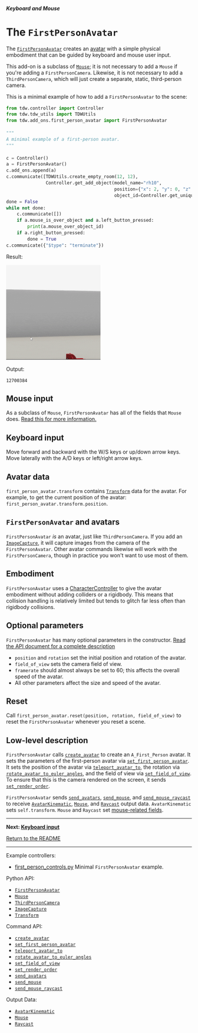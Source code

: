 ##### Keyboard and Mouse

# The `FirstPersonAvatar`

The [`FirstPersonAvatar`](../../python/add_ons/first_person_avatar.md) creates an [avatar](../core_concepts/avatars.md) with a simple physical embodiment that can be guided by keyboard and mouse user input.

This add-on is a subclass of [`Mouse`](mouse.md); it is not necessary to add a `Mouse` if you're adding a `FirstPersonCamera`. Likewise, it is not necessary to add a `ThirdPersonCamera`, which will just create a separate, static, third-person camera.

This is a minimal example of how to add a `FirstPersonAvatar` to the scene:

```python
from tdw.controller import Controller
from tdw.tdw_utils import TDWUtils
from tdw.add_ons.first_person_avatar import FirstPersonAvatar

"""
A minimal example of a first-person avatar.
"""

c = Controller()
a = FirstPersonAvatar()
c.add_ons.append(a)
c.communicate([TDWUtils.create_empty_room(12, 12),
               Controller.get_add_object(model_name="rh10",
                                         position={"x": 2, "y": 0, "z": 2},
                                         object_id=Controller.get_unique_id())])
done = False
while not done:
    c.communicate([])
    if a.mouse_is_over_object and a.left_button_pressed:
        print(a.mouse_over_object_id)
    if a.right_button_pressed:
        done = True
c.communicate({"$type": "terminate"})
```

Result:

![](images/first_person_avatar.gif)

Output:

```
12700384
```

## Mouse input

As a subclass of `Mouse`, `FirstPersonAvatar` has all of the fields that `Mouse` does. [Read this for more information.](mouse.md)

## Keyboard input

Move forward and backward with the W/S keys or up/down arrow keys. Move laterally with the A/D keys or left/right arrow keys.

## Avatar data

`first_person_avatar.transform` contains [`Transform`](../../python/object_data/transform.md) data for the avatar. For example, to get the current position of the avatar: `first_person_avatar.transform.position`.

## `FirstPersonAvatar` and avatars

`FirstPersonAvatar` *is* an avatar, just like `ThirdPersonCamera`. If you add an [`ImageCapture`](../../python/add_ons/image_capture.md), it will capture images from the camera of the `FirstPersonAvatar`. Other avatar commands likewise will work with the `FirstPersonCamera`,  though in practice you won't want to use most of them.

## Embodiment

`FirstPersonAvatar` uses a [CharacterController](https://docs.unity3d.com/ScriptReference/CharacterController.html) to give the avatar embodiment without adding colliders or a rigidbody. This means that collision handling is relatively limited but tends to glitch far less often than rigidbody collisions.

## Optional parameters

`FirstPersonAvatar` has many optional parameters in the constructor. [Read the API document for a complete description](../../python/add_ons/first_person_avatar.md)

- `position` and `rotation` set the initial position and rotation of the avatar.
- `field_of_view` sets the camera field of view.
- `framerate` should almost always be set to 60; this affects the overall speed of the avatar.
- All other parameters affect the size and speed of the avatar.

## Reset

Call `first_person_avatar.reset(position, rotation, field_of_view)` to reset the `FirstPersonAvatar` whenever you reset a scene.

## Low-level description

`FirstPersonAvatar` calls [`create_avatar`](../../api/command_api.md#create_avatar) to create an `A_First_Person` avatar. It sets the parameters of the first-person avatar via [`set_first_person_avatar`](../../api/command_api.md#set_first_person_avatar). It sets the position of the avatar via [`teleport_avatar_to`](../../api/command_api.md#teleport_avatar_to), the rotation via [`rotate_avatar_to_euler_angles`](../../api/command_api.md#rotate_avatar_to_euler_angles), and the field of view via [`set_field_of_view`](../../api/command_api.md#set_field_of_view). To ensure that this is the camera rendered on the screen, it sends [`set_render_order`](../../api/command_api.md#set_render_order). 

`FirstPersonAvatar` sends [`send_avatars`](../../api/command_api.md#send_avatars), [`send_mouse`](../../api/command_api.md#send_mouse), and [`send_mouse_raycast`](../../api/command_api.md#send_mouse_raycast) to receive [`AvatarKinematic`](../../api/output_data.md#AvatarKinematic), [`Mouse`](../../api/output_data.md#Mouse), and [`Raycast`](../../api/output_data.md#Raycast) output data. `AvatarKinematic` sets `self.transform`. `Mouse` and `Raycast` set [mouse-related fields](mouse.md).

***

**Next: [Keyboard input](keyboard.md)**

[Return to the README](../../../README.md)

***

Example controllers:

- [first_person_controls.py](https://github.com/threedworld-mit/tdw/blob/master/Python/example_controllers/keyboard_and_mouse/first_person_controls.py) Minimal `FirstPersonAvatar` example.

Python API:

- [`FirstPersonAvatar`](../../python/add_ons/first_person_avatar.md)
- [`Mouse`](../../python/add_ons/mouse.md)
- [`ThirdPersonCamera`](../../python/add_ons/third_person_camera.md)
- [`ImageCapture`](../../python/add_ons/image_capture.md)
- [`Transform`](../../python/object_data/transform.md) 

Command API:

- [`create_avatar`](../../api/command_api.md#create_avatar)
- [`set_first_person_avatar`](../../api/command_api.md#set_first_person_avatar)
- [`teleport_avatar_to`](../../api/command_api.md#teleport_avatar_to)
- [`rotate_avatar_to_euler_angles`](../../api/command_api.md#rotate_avatar_to_euler_angles)
- [`set_field_of_view`](../../api/command_api.md#set_field_of_view)
- [`set_render_order`](../../api/command_api.md#set_render_order)
- [`send_avatars`](../../api/command_api.md#send_avatars)
- [`send_mouse`](../../api/command_api.md#send_mouse)
- [`send_mouse_raycast`](../../api/command_api.md#send_mouse_raycast)

Output Data:

- [`AvatarKinematic`](../../api/output_data.md#AvatarKinematic)
- [`Mouse`](../../api/output_data.md#Mouse)
- [`Raycast`](../../api/output_data.md#Raycast)